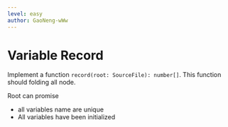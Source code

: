 ```yaml
---
level: easy
author: GaoNeng-wWw
---
```


# Variable Record

Implement a function `record(root: SourceFile): number[]`. This function should folding all node.

Root can promise

- all variables name are unique
- All variables have been initialized
